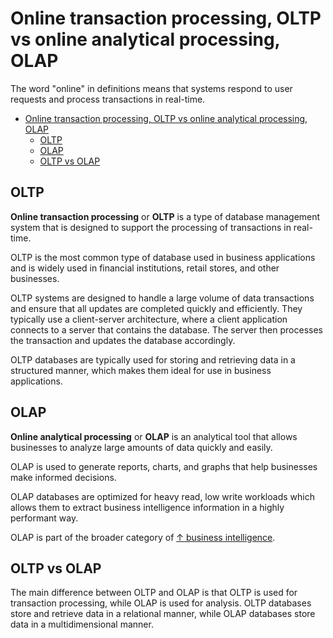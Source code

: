 # Online transaction processing, OLTP vs online analytical processing, OLAP

The word "online" in definitions means that systems respond to user requests and process transactions in real-time.

- [Online transaction processing, OLTP vs online analytical processing, OLAP](#online-transaction-processing-oltp-vs-online-analytical-processing-olap)
  - [OLTP](#oltp)
  - [OLAP](#olap)
  - [OLTP vs OLAP](#oltp-vs-olap)

## OLTP

**Online transaction processing** or **OLTP** is a type of database management system that is designed to support the processing of transactions in real-time.

OLTP is the most common type of database used in business applications and is widely used in financial institutions, retail stores, and other businesses.

OLTP systems are designed to handle a large volume of data transactions and ensure that all updates are completed quickly and efficiently. They typically use a client-server architecture, where a client application connects to a server that contains the database. The server then processes the transaction and updates the database accordingly.

OLTP databases are typically used for storing and retrieving data in a structured manner, which makes them ideal for use in business applications.

## OLAP

**Online analytical processing** or **OLAP** is an analytical tool that allows businesses to analyze large amounts of data quickly and easily.

OLAP is used to generate reports, charts, and graphs that help businesses make informed decisions.

OLAP databases are optimized for heavy read, low write workloads which allows them to extract business intelligence information in a highly performant way.

OLAP is part of the broader category of [↑ business intelligence](https://en.wikipedia.org/wiki/Business_intelligence).

## OLTP vs OLAP

The main difference between OLTP and OLAP is that OLTP is used for transaction processing, while OLAP is used for analysis. OLTP databases store and retrieve data in a relational manner, while OLAP databases store data in a multidimensional manner.
